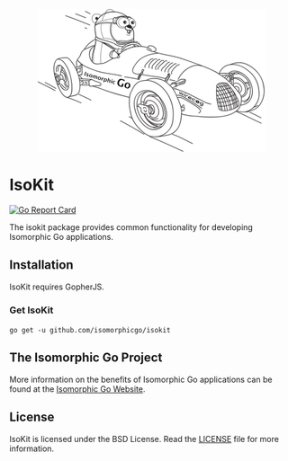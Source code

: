 <p align="center"><a href="http://isomorphicgo.org" target="_blank"><img src="https://github.com/isomorphicgo/isogoapp/blob/master/static/images/isomorphic_go_logo.png"></a></p>

# IsoKit

[![Go Report Card](https://goreportcard.com/badge/github.com/isomorphicgo/isokit)](https://goreportcard.com/report/github.com/isomorphicgo/isokit)

The isokit package provides common functionality for developing Isomorphic Go applications.

## Installation

IsoKit requires GopherJS.

### Get IsoKit
`go get -u github.com/isomorphicgo/isokit`


## The Isomorphic Go Project
More information on the benefits of Isomorphic Go applications can be found at the [Isomorphic Go Website](http://isomorphicgo.org).

## License
IsoKit is licensed under the BSD License. Read the [LICENSE](https://github.com/isomorphicgo/isokit/blob/master/LICENSE) file for more information.